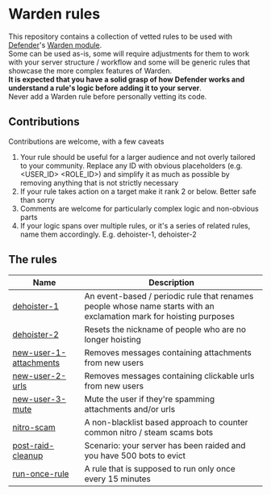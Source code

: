# Warden rules
This repository contains a collection of vetted rules to be used with [Defender](https://github.com/Twentysix26/x26-Cogs/)'s [Warden module](https://github.com/Twentysix26/x26-Cogs/wiki/Warden).  
Some can be used as-is, some will require adjustments for them to work with your server structure / workflow and some will be generic rules that showcase the more complex features of Warden.  
**It is expected that you have a solid grasp of how Defender works and understand a rule's logic before adding it to your server**.  
Never add a Warden rule before personally vetting its code.

## Contributions

Contributions are welcome, with a few caveats
1. Your rule should be useful for a larger audience and not overly tailored to your community. Replace any ID with obvious placeholders (e.g. <USER_ID> <ROLE_ID>) and simplify it as much as possible by removing anything that is not strictly necessary
2. If your rule takes action on a target make it rank 2 or below. Better safe than sorry
3. Comments are welcome for particularly complex logic and non-obvious parts
4. If your logic spans over multiple rules, or it's a series of related rules, name them accordingly. E.g. dehoister-1, dehoister-2

## The rules

| Name | Description |
| --- | --- |
| [dehoister-1](/rules/dehoister-1.yml) | An event-based / periodic rule that renames people whose name starts with an exclamation mark for hoisting purposes |
| [dehoister-2](/rules/dehoister-2.yml) | Resets the nickname of people who are no longer hoisting |
| [new-user-1-attachments](/rules/new-user-1-attachments.yml) | Removes messages containing attachments from new users |
| [new-user-2-urls](/rules/new-user-2-urls.yml) | Removes messages containing clickable urls from new users |
| [new-user-3-mute](/rules/new-user-3-mute.yml) | Mute the user if they're spamming attachments and/or urls |
| [nitro-scam](/rules/nitro-scam.yml) | A non-blacklist based approach to counter common nitro / steam scams bots |
| [post-raid-cleanup](/rules/post-raid-cleanup.yml) | Scenario: your server has been raided and you have 500 bots to evict |
| [run-once-rule](/rules/run-once-rule.yml) | A rule that is supposed to run only once every 15 minutes |